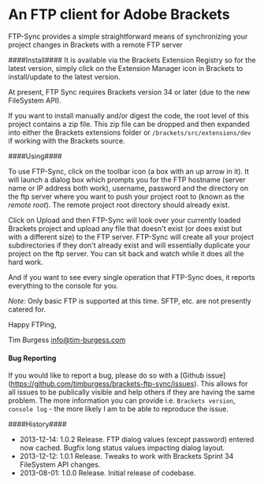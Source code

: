 # An FTP client for Adobe Brackets

FTP-Sync provides a simple straightforward means of synchronizing your project changes in Brackets with a remote FTP server

####Install####
It is available via the Brackets Extension Registry so for the latest version, simply click on the Extension Manager icon in Brackets to install/update to the latest version.

At present, FTP Sync requires Brackets version 34 or later (due to the new FileSystem API).

If you want to install manually and/or digest the code, the root level of this project contains a zip file. This zip file can be dropped and then expanded into either the Brackets extensions folder or `/brackets/src/extensions/dev` if working with the Brackets source.

####Using####

To use FTP-Sync, click on the toolbar icon (a box with an up arrow in it). It will launch a dialog box which prompts you for the FTP hostname (server name or IP address both work), username, password and the directory on the ftp server where you want to push your project root to (known as the *remote root*). The remote project root directory should already exist.

Click on Upload and then FTP-Sync will look over your currently loaded Brackets project and upload any file that doesn't exist (or does exist but with a different size) to the FTP server. FTP-Sync will create all your project subdirectories if they don't already exist and will essentially duplicate your project on the ftp server. You can sit back and watch while it does all the hard work.

And if you want to see every single operation that FTP-Sync does, it reports everything to the console for you.

*Note*: Only basic FTP is supported at this time. SFTP, etc. are not presently catered for.

Happy FTPing,

Tim Burgess
info@tim-burgess.com

#### Bug Reporting ####

If you would like to report a bug, please do so with a [Github issue] (https://github.com/timburgess/brackets-ftp-sync/issues). This allows for all issues to be publically visible and help others if they are having the same problem. The more information you can provide i.e. `Brackets version`, `console log` - the more likely I am to be able to reproduce the issue.

####History####
* 2013-12-14: 1.0.2 Release.
              FTP dialog values (except password) entered now cached.
              Bugfix long status values impacting dialog layout.
* 2013-12-12: 1.0.1 Release.
              Tweaks to work with Brackets Sprint 34 FileSystem API changes.
* 2013-08-01: 1.0.0 Release.
              Initial release of codebase.

